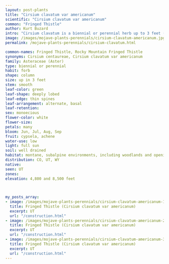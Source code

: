```yaml
---
layout: post-plants
title: "Cirsium clavatum var americanum"
scientific: "Cirsium clavatum var americanum"
common: "Fringed Thistle"
author: Kurt Buzard
intro: "Cirsium clavatum is a biennial or perennial herb up to 3 feet (100 cm) tall, blooming only once before dying. Leaves have thin spines along the edge, much smaller than those of related species. There are several to many flower heads, with white or pale pink disc florets but no ray florets. It occurs in the Southern Rocky Mountain region of Wyoming, Colorado and New Mexico."
image: /images/mojave-plants-perennials/cirsium-clavatum-americanum.jpg
permalink: /mojave-plants-perennials/cirsium-clavatum.html

common-names: Fringed Thistle, Rocky Mountain Fringed Thistle
synonyms: Cirsium centaureae, Cirsium clavatum var americanum
family: Asteraceae (Aster)
type: biennial or perennial
habit: forb
shape: column
size: up in 3 feet
stem: smooth
leaf-color: green
leaf-shape: deeply lobed
leaf-edge: thin spines
leaf-arrangement: alternate, basal
leaf-retention: 
sex: monoecious
flower-color: white
flower-size: 
petals: many
bloom: Jun, Jul, Aug, Sep
fruit: cypsela, achene
water-use: low
light: full sun
soil: well drained
habitat: montane, subalpine environments, including woodlands and openings
distribution: CO, UT, WY
native: 
seen: UT
zones: 
elevation: 4,800 and 8,500 feet
 
   

my_posts_array:
- image: /images/mojave-plants-perennials/cirsium-clavatum-americanum-1.jpg
  title: Fringed Thistle (Cirsium clavatum var americanum)
  excerpt: UT
  url: "/construction.html"
- image: /images/mojave-plants-perennials/cirsium-clavatum-americanum-2.jpg
  title: Fringed Thistle (Cirsium clavatum var americanum)
  excerpt: UT
  url: "/construction.html"
- image: /images/mojave-plants-perennials/cirsium-clavatum-americanum-3.jpg
  title: Fringed Thistle (Cirsium clavatum var americanum)
  excerpt: UT
  url: "/construction.html" 
---
```

  
  
 <p></p>
  